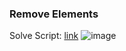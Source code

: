<h3> Remove Elements </h3>

Solve Script: [link]()
![image](https://github.com/h4ckyou/h4ckyou.github.io/assets/127159644/720d890e-558a-444c-8ef3-cdf66be2ea1a)

